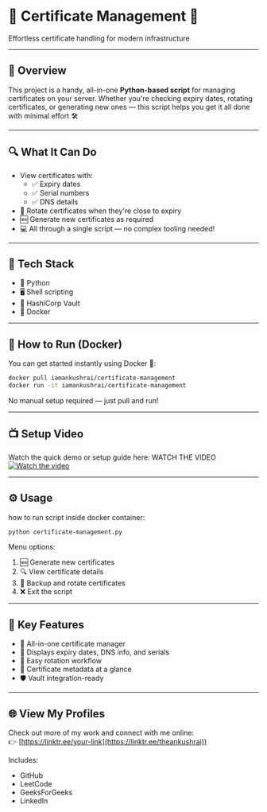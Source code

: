 
# 🎉 Certificate Management 🚀  
Effortless certificate handling for modern infrastructure

---

## 📖 Overview

This project is a handy, all-in-one **Python-based script** for managing certificates on your server. Whether you're checking expiry dates, rotating certificates, or generating new ones — this script helps you get it all done with minimal effort 🛠️

---

## 🔍 What It Can Do

- View certificates with:
  - ✅ Expiry dates  
  - ✅ Serial numbers  
  - ✅ DNS details  
- 🔁 Rotate certificates when they're close to expiry  
- 🆕 Generate new certificates as required  
- 💻 All through a single script — no complex tooling needed!

---

## 🧰 Tech Stack

- 🐍 Python  
- 🖥️ Shell scripting  
- 🔐 HashiCorp Vault  
- 🐳 Docker

---

## 🐳 How to Run (Docker)

You can get started instantly using Docker 🐋:

```bash
docker pull iamankushrai/certificate-management
docker run -it iamankushrai/certificate-management
```

No manual setup required — just pull and run!

---

## 📺 Setup Video

Watch the quick demo or setup guide here:  WATCH THE VIDEO
[![Watch the video](https://img.youtube.com/vi/0l3FRqL7oXs/hqdefault.jpg)](https://youtu.be/0l3FRqL7oXs)

---

## ⚙️ Usage 
how to run script inside docker container:

```bash
python certificate-management.py
```

Menu options:
1. 🆕 Generate new certificates  
2. 🔍 View certificate details  
3. 🔄 Backup and rotate certificates  
4. ❌ Exit the script  

---

## 🌟 Key Features

- 🧩 All-in-one certificate manager  
- 📅 Displays expiry dates, DNS info, and serials  
- 🔄 Easy rotation workflow  
- 🧾 Certificate metadata at a glance  
- 🛡️ Vault integration-ready

---

## 🌐 View My Profiles

Check out more of my work and connect with me online:  
👉 [https://linktr.ee/your-link](https://linktr.ee/theankushrai))

Includes:
- GitHub  
- LeetCode  
- GeeksForGeeks  
- LinkedIn
```
